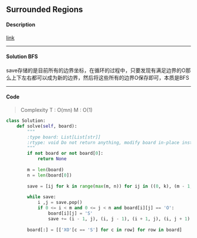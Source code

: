 ## Surrounded Regions

#### Description

[link](https://leetcode.com/problems/surrounded-regions/)

---

#### Solution BFS

save存储的是目前所有的边界坐标，在循环的过程中，只要发现有满足边界的O那么上下左右都可以成为新的边界，然后将这些所有的边界O保存即可，本质是BFS

---

#### Code

> Complexity  T : O(mn)   M : O(1)

```python
class Solution:
    def solve(self, board):
        """
        :type board: List[List[str]]
        :rtype: void Do not return anything, modify board in-place instead.
        """
        if not board or not board[0]:
            return None
        
        m = len(board)
        n = len(board[0])
        
        save = [ij for k in range(max(m, n)) for ij in ((0, k), (m - 1, k), (k, 0), (k, n - 1))]
        
        while save:
            i ,j = save.pop()
            if 0 <= i < m and 0 <= j < n and board[i][j] == 'O':
                board[i][j] = 'S'
                save += (i - 1, j), (i, j - 1), (i + 1, j), (i, j + 1)
            
        board[:] = [['XO'[c == 'S'] for c in row] for row in board]
        
```